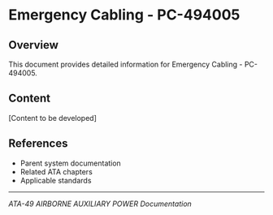 # Emergency Cabling - PC-494005

## Overview

This document provides detailed information for Emergency Cabling - PC-494005.

## Content

[Content to be developed]

## References

- Parent system documentation
- Related ATA chapters
- Applicable standards

---

*ATA-49 AIRBORNE AUXILIARY POWER Documentation*
